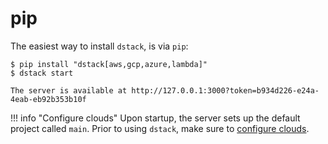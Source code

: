 # pip

The easiest way to install `dstack`, is via `pip`:

<div class="termy">

```shell
$ pip install "dstack[aws,gcp,azure,lambda]"
$ dstack start

The server is available at http://127.0.0.1:3000?token=b934d226-e24a-4eab-eb92b353b10f
```

</div>

!!! info "Configure clouds"
    Upon startup, the server sets up the default project called `main`.
    Prior to using `dstack`, make sure to [configure clouds](../guides/clouds.md#configure-backends).